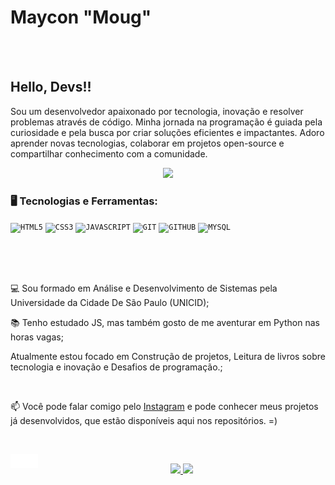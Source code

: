 <h1 align="left">Maycon "Moug"</h1>





</br>
</br>

## Hello, Devs!!

Sou um desenvolvedor apaixonado por tecnologia, inovação e resolver problemas através de código. Minha jornada na programação é guiada pela curiosidade e pela busca por criar soluções eficientes e impactantes. Adoro aprender novas tecnologias, colaborar em projetos open-source e compartilhar conhecimento com a comunidade.

<p align="center">
  <img src="https://super.abril.com.br/wp-content/uploads/2016/09/super_imggato_digitando_0.gif" width="350">
</p>

### 🖥️ Tecnologias e Ferramentas: 

<code><img width="40px" src="https://cdn.jsdelivr.net/gh/devicons/devicon/icons/html5/html5-original-wordmark.svg" title = "HTML5"/></code>
<code><img width="40px" src="https://cdn.jsdelivr.net/gh/devicons/devicon/icons/css3/css3-original-wordmark.svg" title = "CSS3"/></code>
<code><img width="40px" src="https://cdn.jsdelivr.net/gh/devicons/devicon/icons/javascript/javascript-original.svg" title = "JAVASCRIPT"/></code>
<code><img width="40px" src="https://cdn.jsdelivr.net/gh/devicons/devicon/icons/git/git-original.svg" title = "GIT"/></code>
<code><img width="40px" src="https://cdn.jsdelivr.net/gh/devicons/devicon/icons/github/github-original.svg" title = "GITHUB"/></code>
<code><img width="40px" src="https://cdn.jsdelivr.net/gh/devicons/devicon/icons/mysql/mysql-original.svg" title = "MYSQL"/></code>

</br>
</br>
</br>
<div display="inline-block">
 <p align="left">💻 Sou formado em Análise e Desenvolvimento de Sistemas pela Universidade da Cidade De São Paulo (UNICID);</p>
 <p align="left">📚 Tenho estudado JS, mas também gosto de me aventurar em Python nas horas vagas;</p>
  <p align="left"> Atualmente estou focado em Construção de projetos, Leitura de livros sobre tecnologia e inovação e Desafios de programação.;</p>
</div>



</br>

📫 Você pode falar comigo pelo [Instagram](https://www.instagram.com/maycon.dsb) e pode conhecer meus projetos já desenvolvidos, que estão disponíveis aqui nos repositórios. =)

</br>

<a href="https://www.instagram.com/maycon.dsb" target="_blank"><img align="left" alt="Instagram" width="22px" src="https://github.com/Aakarsh-B/trying-repos/blob/master/insta.svg" />
<a href="https://www.linkedin.com/in/maycon-moug-513622334/" target="_blank"><img align="left" alt="LinkedIn" width="22px" src="https://github.com/Aakarsh-B/trying-repos/blob/master/linkedin.svg" />

##
<p align="center">
<a href="https://github.com/Im-Moug">
  <img height="180em" src="https://github-readme-stats-eight-theta.vercel.app/api?username=im-Moug&show_icons=true&theme=algolia&include_all_commits=true&count_private=true"/>
  <img height="180em" src="https://github-readme-stats-eight-theta.vercel.app/api/top-langs/?username=Im-Moug&layout=compact&langs_count=8&theme=algolia"/>
</a>
</p>
